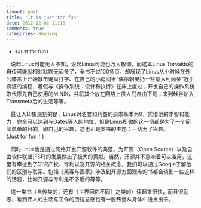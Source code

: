 ```yaml
---
layout: post
title: "It is just for fun"
date: 2012-12-02 11:16
comments: true
categories: Reading
---
```


* 《Just for fun》

   说起Linux可能无人不知，说起Linus可能也万人敬仰，而这本Linus Torvalds的自传可能就相对默默无闻多了，全书不过100多页，却展现了Linus从小时候在外公膝盖上开始敲击键盘打字、在自己的小房间里“偶尔朝里扔一些意大利面条”近乎疯狂的编程、暑假与《操作系统：设计和执行》在床上度过；开发自己的操作系统取代原先自己使用的MINIX，并将其个放在网络上供人们自由下载；来到硅谷加入Transmeta后的生活等等。

   最让人印象深刻的是，Linus对名誉和利益的追求基本为0，凭借他的才智和能力，完全可以达到与Gates等人的地位，但是Linus所做的这一切都是为了一个简简单单的目的，即自己的兴趣，这也正是本书的主题：一切为了兴趣。(Just for fun！)

   同时Linux也是通过网络开发开源软件的典范，为开源（Open Source）以及自由软件联盟(FSF)的发展做出了极大的贡献。当然，开源并不意味着可以滥用，这里有牵扯到了知识产权、专利以及开源的相关概念，我们可以通过Google了解他们的区别与联系。包括《黑客与画家》涉及到开源方面观点的书都会谈到一些这样的话题，比如开源与专利是不矛盾的等等。

   这一类书（自传类的，还有《世界因你不同》之类的）读起来很快，而且很励志，看到伟人的生活与工作的历程总感觉有一股热量从身体中迸发出来。


